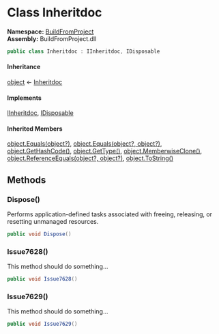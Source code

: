 ﻿# Class Inheritdoc

__Namespace:__ [BuildFromProject](BuildFromProject.md)  
__Assembly:__ BuildFromProject.dll

```csharp
public class Inheritdoc : IInheritdoc, IDisposable
```

#### Inheritance

[object](https://learn.microsoft.com/dotnet/api/system.object) ← 
[Inheritdoc](BuildFromProject.Inheritdoc.md)

#### Implements

[IInheritdoc](BuildFromProject.IInheritdoc.md), 
[IDisposable](https://learn.microsoft.com/dotnet/api/system.idisposable)

#### Inherited Members

[object.Equals(object?)](https://learn.microsoft.com/dotnet/api/system.object.equals#system-object-equals(system-object)), 
[object.Equals(object?, object?)](https://learn.microsoft.com/dotnet/api/system.object.equals#system-object-equals(system-object-system-object)), 
[object.GetHashCode()](https://learn.microsoft.com/dotnet/api/system.object.gethashcode), 
[object.GetType()](https://learn.microsoft.com/dotnet/api/system.object.gettype), 
[object.MemberwiseClone()](https://learn.microsoft.com/dotnet/api/system.object.memberwiseclone), 
[object.ReferenceEquals(object?, object?)](https://learn.microsoft.com/dotnet/api/system.object.referenceequals), 
[object.ToString()](https://learn.microsoft.com/dotnet/api/system.object.tostring)

## Methods

### Dispose()

Performs application-defined tasks associated with freeing, releasing, or resetting unmanaged resources.

```csharp
public void Dispose()
```

### Issue7628()

This method should do something...

```csharp
public void Issue7628()
```

### Issue7629()

This method should do something...

```csharp
public void Issue7629()
```

